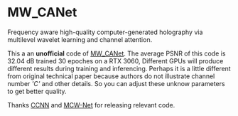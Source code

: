 # MW_CANet
Frequency aware high-quality computer-generated holography via multilevel wavelet learning and channel attention.

This a an __unofficial__ code of [MW_CANet](https://doi.org/10.1364/OL.532049). The average PSNR of this code is 32.04 dB trained 30 epoches on a RTX 3060, Different GPUs will produce different results during training and inferencing. Perhaps it is a little different from original technical paper because authors do not illustrate channel number _'C'_ and other details. So you can adjust these unknow parameters to get better quality.

Thanks [CCNN](https://github.com/flyingwolfz/CCNN-CGH) and [MCW-Net](https://github.com/yechanp/MCW-Net) for releasing relevant code.
